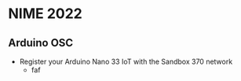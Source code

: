# NIME 2022

## Arduino OSC

- Register your Arduino Nano 33 IoT with the Sandbox 370 network
  - faf

